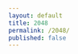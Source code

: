 ```yaml
---
layout: default
title: 2048
permalink: /2048/
published: false
---
```



<table  id="2048" class="table table-bordered" style="display:none;">
    <tr>
        <td></td><td></td><td></td><td></td>
    </tr>
    <tr>
        <td></td><td></td><td></td><td></td>
    </tr>
    <tr>
        <td></td><td></td><td></td><td></td>
    </tr>
    <tr>
        <td></td><td></td><td></td><td></td>
    </tr>
</table>


